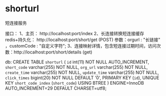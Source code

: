 # shorturl
短连接服务

接口：
1、主页： http://localhost:port/index
2、长连接转换短连接缓存redis+持久化： http://localhost:port/short/get (POST) 参数：orgurl : "长链接" ，customCode : "自定义字符";
3、连接映射详情，包含短连接过期时间，访问次数：http://localhost:port/short/details (get)

db:
CREATE TABLE `shorturl` (
  `id` int(11) NOT NULL AUTO_INCREMENT,
  `short_code` varchar(255) NOT NULL,
  `org_url` varchar(255) NOT NULL,
  `create_time` varchar(255) NOT NULL,
  `update_time` varchar(255) NOT NULL,
  `click_times` bigint(20) NOT NULL DEFAULT '0',
  PRIMARY KEY (`id`),
  UNIQUE KEY `short_code_index` (`short_code`) USING BTREE
) ENGINE=InnoDB AUTO_INCREMENT=29 DEFAULT CHARSET=utf8;

